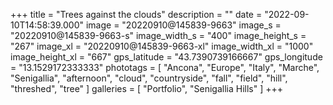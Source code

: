 +++
title = "Trees against the clouds"
description = ""
date = "2022-09-10T14:58:39.000"
image = "20220910@145839-9663"
image_s = "20220910@145839-9663-s"
image_width_s = "400"
image_height_s = "267"
image_xl = "20220910@145839-9663-xl"
image_width_xl = "1000"
image_height_xl = "667"
gps_latitude = "43.7390739166667"
gps_longitude = "13.1529172333333"
phototags = [ "Ancona", "Europe", "Italy", "Marche", "Senigallia", "afternoon", "cloud", "countryside", "fall", "field", "hill", "threshed", "tree" ]
galleries = [ "Portfolio", "Senigallia Hills" ]
+++
